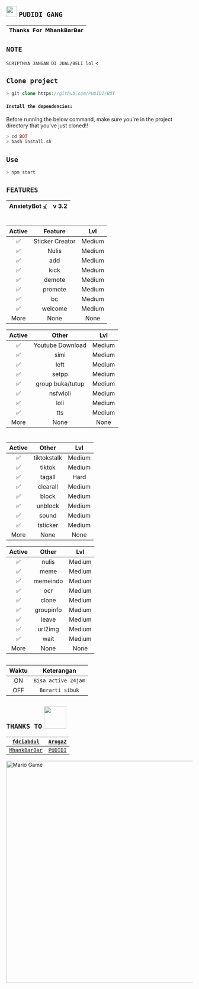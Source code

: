 ## <img src="https://github.com/TheDudeThatCode/TheDudeThatCode/blob/master/Assets/Hi.gif" width="29px"> `PUDIDI GANG`
<p align="center">

</details>

| ``𝗧𝗵𝗮𝗻𝗸𝘀 𝗙𝗼𝗿 𝗠𝗵𝗮𝗻𝗸𝗕𝗮𝗿𝗕𝗮𝗿`` |
| :-----------------------: |

## ``NOTE``
`SCRIPTNYA JANGAN DI JUAL/BELI lol`
<</div>

## ``Clone project``

```php
> git clone https://github.com/PUDIDI/BOT
```

#### ```Install the dependencies:```
Before running the below command, make sure you're in the project directory that
you've just cloned!!

```php
> cd BOT
> bash install.sh
```

## ``Use``
```php
> npm start
```

</details>

## ``FEATURES`` 

| AnxietyBot [√](https://bit.ly/ClickDiSinii) |           v 3.2            |            
| :-----------: | :-----------------------------: |

#

| Active         |                 Feature          |   Lvl  |
| :-----------:  | :------------------------------: | :----: |
|       ✅       | Sticker Creator                  | Medium |
|       ✅       | Nulis                            | Medium |
|       ✅       | add                              | Medium |
|       ✅       | kick                             | Medium |
|       ✅       | demote                           | Medium |
|       ✅       | promote                          | Medium |
|       ✅       | bc                               | Medium |
|       ✅       | welcome                          | Medium |
|           More                  | None            | None   |


| Active         |          Other                  |   Lvl  | 
| :-----------:  | :-----------------------------: | :----: |
|       ✅       | Youtube Download                | Medium |
|       ✅       | simi                            | Medium |
|       ✅       | left                            | Medium |
|       ✅       | setpp                           | Medium |
|       ✅       | group buka/tutup                | Medium |
|       ✅       | nsfwloli                        | Medium |
|       ✅       | loli                            | Medium |
|       ✅       | tts                             | Medium |
|           More                  | None           | None   |

#


| Active         |        Other                    |   Lvl  |
| :-----------:  | :-----------------------------: | :----: |
|       ✅       | tiktokstalk                     | Medium |
|       ✅       | tiktok                          | Medium |
|       ✅       | tagall                          | Hard   |
|       ✅       | clearall                        | Medium |
|       ✅       | block                           | Medium |
|       ✅       | unblock                         | Medium |
|       ✅       | sound                           | Medium |
|       ✅       | tsticker                        | Medium |
|            More                 | None           | None   | 


| Active         |         Other                   |   Lvl  |
| :-----------:  | :-----------------------------: | :----: |
|       ✅       | nulis                           | Medium |
|       ✅       | meme                            | Medium |
|       ✅       | memeindo                        | Medium |
|       ✅       | ocr                             | Medium |
|       ✅       | clone                           | Medium |
|       ✅       | groupinfo                       | Medium |
|       ✅       | leave                           | Medium |
|       ✅       | url2img                         | Medium |
|       ✅       | wait                            | Medium |
|            More                  | None          | None   |

##

| Waktu |             Keterangan            |
| :---: |  :-----------------------------:  |
|  ON   |      ```Bisa active 24jam```      |
|  OFF  |        ```Berarti sibuk```        |

## ``THANKS TO`` <img src="https://github.com/TheDudeThatCode/TheDudeThatCode/blob/master/Assets/Handshake.gif" width="60px">

| [`fdciabdul`](https://github.com/fdciabdul/termux-whatsapp-bot)   | [`ArugaZ`](https://github.com/ArugaZ/whatsapp-bot) |
| :---------------------------------------------------------------: | :------------------------------------------------: |
| [`MhankBarBar`](https://github.com/MhankBarBar/whatsapp-bot)      | [`PUDIDI`](https://github.com/PUDlDl/BOT)          |

<img src="https://github.com/TheDudeThatCode/TheDudeThatCode/blob/master/Assets/dino.gif" alt="Mario Game" width="600" />

